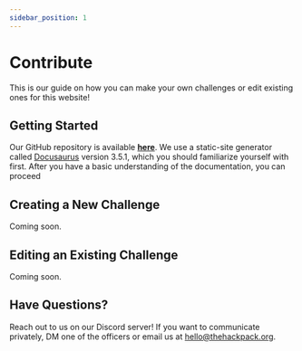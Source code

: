 ```yaml
---
sidebar_position: 1
---
```


# Contribute

This is our guide on how you can make your own challenges or edit existing ones for this website!

## Getting Started

Our GitHub repository is available [**here**](https://github.com/The-Hack-Pack/uga-scs-competitive-hacking.github.io). We use a static-site generator called [Docusaurus](https://docusaurus.io/) version 3.5.1, which you should familiarize yourself with first. After you have a basic understanding of the documentation, you can proceed

## Creating a New Challenge

Coming soon.

## Editing an Existing Challenge

Coming soon.

## Have Questions?
Reach out to us on our Discord server! If you want to communicate privately, DM one of the officers or email us at [hello@thehackpack.org](mailto:hello@thehackpack.org). 